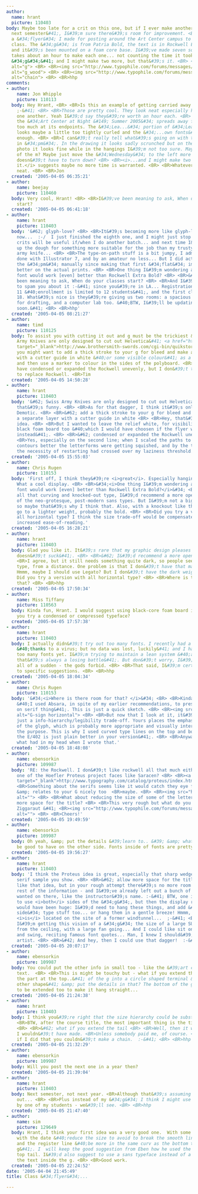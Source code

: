 ```yaml
---
author:
  name: hrant
  picture: 110403
body: Maybe too late for a crit on this one, but if I ever make another batch &#40;like
  next semester&#41;, I&#39;m sure there&#39;s room for improvement. <BR> <BR>It&#39;s
  a &#34;flyer&#34; I made for posting around the Art Center campus to promote my
  class. The &#34;g&#34; is from Patria Bold, the text is in Rockwell Extra Bold,
  and it&#39;s been mounted on a foam core base. I&#39;ve made seven so far &#40;it
  takes about an hour to make each one... not counting the time it took to make that
  &#34;g&#34;&#41; and I might make two more, but that&#39;s it. <BR> <BR><img src="http://www.typophile.com/forums/messages/29/68754.gif"
  alt="g"> <BR> <BR><img src="http://www.typophile.com/forums/messages/29/68755.jpg"
  alt="g_wood"> <BR> <BR><img src="http://www.typophile.com/forums/messages/29/68756.jpg"
  alt="chain"> <BR> <BR>hhp
comments:
- author:
    name: Jon Whipple
    picture: 110113
  body: Hey Hrant, <BR> <BR>Is this an example of getting carried away by glyph-love?
    ;-&#41; <BR> <BR>Those are pretty cool. They look neat especially hanging from
    one another. Yeah I&#39;d say they&#39;re worth an hour each. <BR> <BR>To my eye
    the &#34;Art Center at Night &#149; Summer 2005&#34; spreads away from the counter
    too much at its endpoints. The &#34;Lea...&#34; portion of &#34;Learn...&#34;
    looks maybe a little too tightly curled and the &#34;...own fonts&#34; not tightly
    enough. <BR> <BR>I can&#39;t really tell what&#39;s going on with the &#34;m&#34;
    in &#34;pm&#34;. In the drawing it looks sadly scrunched but on the wood background
    photo it looks fine while in the hangings I&#39;m not too sure. Maybe a redraw
    of the m? Maybe just move the &#34;Wednesday&#34; to the left more so the &#34;m&#34;
    doesn&#39;t have to turn down? <BR> <BR><i>...and I might make two more, but that&#39;s
    it.</i> suggests maybe no more time is warranted. <BR> <BR>Whatever. They&#39;re
    neat. <BR> <BR>Jon
  created: '2005-04-05 06:35:21'
- author:
    name: beejay
    picture: 110460
  body: Very cool, Hrant! <BR> <BR>I&#39;ve been meaning to ask, When do your classes
    start?
  created: '2005-04-05 06:41:18'
- author:
    name: hrant
    picture: 110403
  body: '&#62; glyph-love? <BR> <BR>It&#39;s becoming more like glyph-love/hate by
    now...  :-/  I just finished the eighth one, and I might just stop now. But the
    crits will be useful if/when I do another batch... and next time I&#39;ll cough
    up the dough for something more suitable for the job than my trusty ol&#39; Swiss
    army knife... <BR> <BR>The type-on-path stuff is a bit jumpy, I admit. It was
    done with Illustrator 7, and by an amateur no less... But I did actually adjust
    the &#34;pm&#34; manually since making that first &#34;flat&#34; image - so it&#39;s
    better on the actual prints. <BR> <BR>One thing I&#39;m wondering about is: <BR>What
    font would work [even] better than Rockwell Extra Bold? <BR> <BR>&#62; I&#39;ve
    been meaning to ask, When do your classes start? <BR> <BR>And I&#39;ve been meaning
    to spam you about it :-&#41; since you&#39;re in LA... Registration starts April
    11 &#40;enrollment is limited to 12 students&#41;, and the first class is on May
    18. What&#39;s nice is they&#39;re giving us two rooms: a spacious one equipped
    for drafting, and a computer lab too. &#40;BTW, I&#39;ll be updating my News entry
    soon.&#41; <BR> <BR>hhp'
  created: '2005-04-05 08:21:27'
- author:
    name: timd
    picture: 110125
  body: To assist you with cutting it out and g must be the trickiest &#40;btw Swiss
    Army Knives are only designed to cut out Helvetica&#41; <a href="http://www.brothersmith-swords.com/cgi-bin/quikstore.cgi?product=CM1814BK&amp;detail=1"
    target="_blank">http://www.brothersmith-swords.com/cgi-bin/quikstore.cgi?product=CM1814BK&amp;detail=1</a>,
    you might want to add a thick stroke to your g for bleed and make a separate layer
    with a cutter guide in white &#40;or some visible colour&#41; as a hairline stroke
    and then use a marker to colour in the sides of the polyboard. <BR>I think you
    have condensed or expanded the Rockwell unevenly, but I don&#39;t think you have
    to replace Rockwell. <BR>Tim
  created: '2005-04-05 14:50:28'
- author:
    name: hrant
    picture: 110403
  body: '&#62; Swiss Army Knives are only designed to cut out Helvetica <BR> <BR>Now
    that&#39;s funny. <BR> <BR>As for that dagger, I think it&#39;s only good for
    Demotic. <BR> <BR>&#62; add a thick stroke to your g for bleed and make <BR>&#62;
    a separate layer with a cutter guide in white <BR> <BR>Hey, that&#39;s a good
    idea. <BR> <BR>But I wanted to leave the relief white, for visibility. BTW, there&#39;s
    black foam board too &#40;which I would have choosen if the flyer were black-on-white
    instead&#41;. <BR> <BR>&#62; condensed or expanded the Rockwell unevenly <BR>
    <BR>Yes, especially on the second line; when I scaled the paths to fit the glyph
    contours better the letterforms were getting squished, and by the time I noticed
    the necessity of restarting had crossed over my laziness threshold... <BR> <BR>hhp'
  created: '2005-04-05 15:55:03'
- author:
    name: Chris Rugen
    picture: 110153
  body: 'First off, I think they&#39;re <i>great</i>. Especially hanging like that.
    What a cool display. <BR> <BR>&#34;<i>One thing I&#39;m wondering about is:  <BR>What
    font would work [even] better than Rockwell Extra Bold?</i>&#34; <BR> <BR>With
    all that curving and knocked-out type, I&#39;d recommend a more open face. One
    of the neo-grotesque, post-modern sans types. But I&#39;m not a big Rockwell fan,
    so maybe that&#39;s why I think that. Also, with a knockout like that I&#39;d
    go to a lighter weight, probably the bold. <BR> <BR>Did you try a version with
    all horizontal type? I think the size trade-off would be compensated for by the
    increased ease-of-reading.'
  created: '2005-04-05 16:28:21'
- author:
    name: hrant
    picture: 110403
  body: Glad you like it. It&#39;s rare that my graphic design pleases others &#40;ie
    doesn&#39;t suck&#41;. <BR> <BR>&#62; I&#39;d recommend a more open face. <BR>
    <BR>I agree, but it still needs something quite dark, so people see that there&#39;s
    type, from a distance. One problem is that I don&#39;t have that many fonts...
    Hmmm, maybe I should use Legato? But I don&#39;t have the dark weight. <BR> <BR>&#62;
    Did you try a version with all horizontal type? <BR> <BR>Where is there room for
    that? <BR> <BR>hhp
  created: '2005-04-05 17:50:34'
- author:
    name: Miss Tiffany
    picture: 110563
  body: Kinda fun, Hrant. I would suggest using black-core foam board instead. Did
    you try a condensed or compressed typeface?
  created: '2005-04-05 17:57:38'
- author:
    name: hrant
    picture: 110403
  body: I actually didn&#39;t try out too many fonts. I recently had a system meltdown
    &#40;thanks to a virus; but no data was lost, luckily&#41; and I haven&#39;t reinstalled
    too many fonts yet. I&#39;m trying to maintain a lean system &#40;although I know
    that&#39;s always a losing battle&#41;. But don&#39;t worry, I&#39;m no Vignelli
    all of a sudden - the gods forbid. <BR> <BR>That said, I&#39;m certainly open
    to specific suggestions. <BR> <BR>hhp
  created: '2005-04-05 18:04:34'
- author:
    name: Chris Rugen
    picture: 110153
  body: '&#34;<i>Where is there room for that? </i>&#34; <BR> <BR>Kinda like this
    &#40;I used Absara, in spite of my earlier recommendations, to preserve the serif
    on serif thing&#41;. This is just a quick sketch. <BR> <BR><img src="http://www.typophile.com/forums/messages/29/68868.gif"
    alt="G-sign horizontal"> <BR> <BR>But now that I look at it, it&#39;s more than
    just a info-hierarchy/legibility trade-off. Yours places the emphasis on the shape
    of the glyph, which is probably more appropriate and visually interesting, considering
    the purpose. This is why I used curved type lines on the top and bottom &#40;and
    the E/402 is just plain better in your version&#41;. <BR> <BR>Anyway, that&#39;s
    what had in my head when I wrote that.'
  created: '2005-04-05 18:48:08'
- author:
    name: ebensorkin
    picture: 109987
  body: 'RE: the Rockwell. I don&#39;t like rockwell all that much either. What about
    one of the Hoefler Proteus project faces like Saracen? <BR> <BR><a href="http://www.typography.com/catalog/proteus/index.html"
    target="_blank">http://www.typography.com/catalog/proteus/index.html</a> <BR>
    <BR>Something about the serifs seems like it would catch they eye from a distace
    &amp; relates to your G nicely too  <BR>maybe. <BR> <BR><img src="http://www.typophile.com/forums/messages/29/68899.gif"
    alt=""> <BR> <BR>What about reducing the size of some of the letters to allow
    more space for the title? <BR> <BR>This very rough but what do you think? &#40;
    Ziggaraut &#41; <BR><img src="http://www.typophile.com/forums/messages/29/68900.jpg"
    alt=""> <BR> <BR>Cheers!'
  created: '2005-04-05 19:49:59'
- author:
    name: ebensorkin
    picture: 109987
  body: Oh yeah, &amp; put the details &#39;learn to.. &#39; &amp; whatever else might
    be good to have on the other side. Fonts inside of fonts are pretty tricky.
  created: '2005-04-05 19:56:27'
- author:
    name: hrant
    picture: 110403
  body: 'I think the Proteus idea is great, especially that sharp wedge &#40;AKA &#34;Latin&#34;&#41;
    serif sample you show. <BR> <BR>&#62; allow more space for the title? <BR> <BR>I
    like that idea, but in your rough attempt there&#39;s no more room left for the
    rest of the information - and I&#39;ve already left out a bunch of things they
    wanted on there, like the instructor&#39;s name. :-&#41; BTW, one idea I had was
    to use <i>both</i> sides of the &#34;g&#34;, but then the display requirements
    would have been huge: I&#39;d need to hang these things, and add &#34;see other
    side&#34; type stuff too... or hang them in a gentle breeze! Hmmm, the campus
    <i>is</i> located on the site of a former windtunnel...  ;-&#41; <BR> <BR>Now
    I&#39;m getting this vision of a &#34;g&#34; the size of a large SUV&#42; hanging
    from the ceiling, with a large fan going... And I could like sit on the tail part
    and swing, reciting famous font quotes... Man, I knew I should&#39;ve been a performance
    artist. <BR> <BR>&#42; And hey, then I could use that dagger!  :-&#41; <BR> <BR>hhp'
  created: '2005-04-05 20:07:17'
- author:
    name: ebensorkin
    picture: 109987
  body: You could put the other info in small too - like the &#39;art center at night&#39;
    text.  <BR> <BR>This is might be touchy but - what if you extend the tail &#40;
    the part at the top..&#41; of the g into a circle shaped terminal &#40; or some
    other shape&#41; &amp; put the details in that? The bottom of the g might have
    to be extended too to make it hang straight...
  created: '2005-04-05 21:24:38'
- author:
    name: hrant
    picture: 110403
  body: I think you&#39;re right that the size hierarchy could be substantially changed/improved.
    <BR>BTW, after the course title, the most important thing is the time slot I think.
    <BR> <BR>&#62; what if you extend the tail <BR> <BR>Well, then it would be something
    I wouldn&#39;t have made. <BR>Unless somebody paid me, of course. <BR> <BR>Plus
    if I did that you couldn&#39;t make a chain.  :-&#41; <BR> <BR>hhp
  created: '2005-04-05 21:32:29'
- author:
    name: ebensorkin
    picture: 109987
  body: Will you post the next one in a year then?
  created: '2005-04-05 21:39:04'
- author:
    name: hrant
    picture: 110403
  body: Next semester, not next year. <BR>Although that&#39;s assuming all this works
    out... <BR> <BR>Plus instead of my &#34;g&#34; I think I might use a glyph made
    by one of my students - we&#39;ll see. <BR> <BR>hhp
  created: '2005-04-05 21:47:40'
- author:
    name: sim
    picture: 129649
  body: Hrant, I think your first idea was a very good one.  With some adjustments
    with the date &#40;reduce the size to avoid to break the smooth line at the end&#41;
    and the register line &#40;be more in the same curv as the bottom tail of the
    g&#41;. I  will keep the good suggestion from Eben how he used the text in the
    top tail. I&#39;d also suggest to use a sans typeface instead of a serif one for
    the text inside the g. <BR> <BR>Good work.
  created: '2005-04-05 22:24:52'
date: '2005-04-04 21:45:49'
title: Class &#34;flyer&#34;...

---
```

